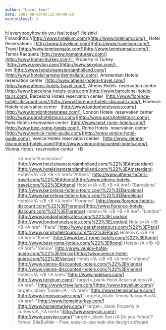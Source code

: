 ```yaml
---
author: "hazel tear"
date: 2003-08-06T08:22:00+00:00
nestinglevel: 0
---
```

hi everybodyhow do you feel today? Helsinki Finlandhttp://[http://www.hotelium.com/](http://www.hotelium.com/)   Hotel Reservations  [http://www.travelium.com/](http://www.travelium.com/)  Travel [http://www.tennisonsale.com/](http://www.tennisonsale.com/)   Tennis Racquets [http://www.homeinturkey.com/](http://www.homeinturkey.com/)   Property in Turkey  [http://www.sexylon.com/](http://www.sexylon.com/)   sex [http://www.hotelsinamsterdamholland.com/](http://www.hotelsinamsterdamholland.com/)  Amsterdam Hotels  reservation center  [http://www.athens-hotels-travel.com/](http://www.athens-hotels-travel.com/)  Athens Hotels  reservation center  [http://www.barcelona-hotels-tours.com](http://www.barcelona-hotels-tours.com)  Barcelona Hotels reservation center  [http://www.florence-hotels-discount.com/](http://www.florence-hotels-discount.com/)  Florence Hotels reservation center   [http://www.londonhotelsrates.com/](http://www.londonhotelsrates.com/)  London Hotels  reservation center  [http://www.parishotelstours.com/](http://www.parishotelstours.com/)  Paris Hotels reservation center  [http://www.best-rome-hotels.com/](http://www.best-rome-hotels.com/)  Rome Hotels  reservation center  [http://www.venice-hotel-guide.com/](http://www.venice-hotel-guide.com/)  Venice Hotels reservation center   [http://www.vienna-discounted-hotels.com/](http://www.vienna-discounted-hotels.com/)  Vienna Hotels  reservation center   <B
><A href="Amsterdam"
>[http://www.hotelsinamsterdamholland.com/%22%3EAmsterdam](http://www.hotelsinamsterdamholland.com/%22%3EAmsterdam) Hotels</A
></B
> <B
><A href="Athens"
>[http://www.athens-hotels-travel.com/%22%3EAthens](http://www.athens-hotels-travel.com/%22%3EAthens) Hotels</A
></B
> <B
><A href="Barcelona"
>[http://www.barcelona-hotels-tours.com/%22%3EBarcelona](http://www.barcelona-hotels-tours.com/%22%3EBarcelona) Hotels</A
></B
> <B
><A href="Florence"
>[http://www.florence-hotels-discount.com/%22%3EFlorence](http://www.florence-hotels-discount.com/%22%3EFlorence) Hotels</A
></B
> <B
><A href="London"
>[http://www.londonhotelsrates.com/%22%3ELondon](http://www.londonhotelsrates.com/%22%3ELondon) Hotels</A
></B
> <B
><A href="Paris"
>[http://www.parishotelstours.com/%22%3EParis](http://www.parishotelstours.com/%22%3EParis) Hotels<A
></B
> <B
><A href="Rome"
>[http://www.best-rome-hotels.com/%22%3ERome](http://www.best-rome-hotels.com/%22%3ERome) Hotels</A
></B
> <B
><A href="Venice"
>[http://www.venice-hotel-guide.com/%22%3EVenice](http://www.venice-hotel-guide.com/%22%3EVenice) Hotels</A
></B
> <B
><A href="Vienna"
>[http://www.vienna-discounted-hotels.com/%22%3EVienna](http://www.vienna-discounted-hotels.com/%22%3EVienna) Hotels</A
></B
> <A href="[http://www.hotelium.com/](http://www.hotelium.com/)" target=\_blank
>Hotel Reservations</A
>, <A href="[http://www.travelium.com/](http://www.travelium.com/)" target=\_blank
>Travel</A
>, <A href="[http://www.tennisonsale.com/](http://www.tennisonsale.com/)" target=\_blank
>Tennis Racquets</A
>, <A href="[http://www.homeinturkey.com/](http://www.homeinturkey.com/)" target=\_blank
>Property in Turkey</A
>,<A href="[http://www.sexylon.com/](http://www.sexylon.com/)" target=\_blank
>Sex</A
> Do you Yahoo!?Yahoo! SiteBuilder - Free, easy-to-use web site design software